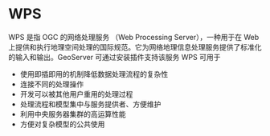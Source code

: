 # WPS

WPS 是指 OGC 的网络处理服务 （Web Processing Server），一种用于在 Web 上提供和执行地理空间处理的国际规范。它为网络地理信息处理服务提供了标准化的输入和输出。GeoServer 可通过安装插件支持该服务
WPS 可用于

- 使用即插即用的机制降低数据处理流程的复杂性
- 连接不同的处理操作
- 开发可以被其他用户重用的处理过程
- 处理流程和模型集中与服务提供者、方便维护
- 利用中央服务器集群的高运算性能
- 方便对复杂模型的公共使用

